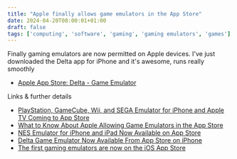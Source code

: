 ```yaml
---
title: "Apple finally allows game emulators in the App Store"
date: 2024-04-20T08:00:01+01:00
draft: false
tags: ['computing', 'software', 'gaming', 'gaming emulators', 'games']
---
```


Finally gaming emulators are now permitted on Apple devices.  I've just downloaded the Delta app for iPhone and it's awesome, runs really smoothly
- [Apple App Store: Delta - Game Emulator](https://apps.apple.com/us/app/delta-game-emulator/id1048524688)

Links & further details
- [PlayStation, GameCube, Wii, and SEGA Emulator for iPhone and Apple TV Coming to App Store](https://www.macrumors.com/2024/04/19/ps1-gamecube-wii-emulator-coming-to-app-store/)
- [What to Know About Apple Allowing Game Emulators in the App Store](https://www.macrumors.com/2024/04/17/what-to-know-about-iphone-app-store-emulators/)
- [NES Emulator for iPhone and iPad Now Available on App Store](https://www.macrumors.com/2024/04/16/nes-emulator-bimmy-for-iphone-in-app-store/)
- [Delta Game Emulator Now Available From App Store on iPhone](https://www.macrumors.com/2024/04/17/delta-game-emulator-iphone/)
- [The first gaming emulators are now on the iOS App Store](https://www.techradar.com/phones/iphone/the-first-gaming-emulators-are-now-showing-up-in-the-ios-app-store)
